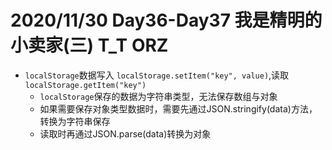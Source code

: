 # 2020/11/30 Day36-Day37 我是精明的小卖家(三)  T_T ORZ
* `localStorage`数据写入 `localStorage.setItem("key", value)`,读取`localStorage.getItem("key")`
  * `localStorage`保存的数据为字符串类型，无法保存数组与对象
  * 如果需要保存对象类型数据时，需要先通过JSON.stringify(data)方法，转换为字符串保存
  * 读取时再通过JSON.parse(data)转换为对象

